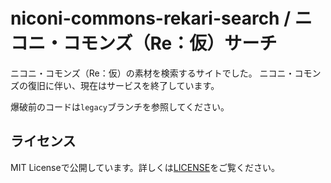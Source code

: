 # niconi-commons-rekari-search / ニコニ・コモンズ（Re：仮）サーチ

ニコニ・コモンズ（Re：仮）の素材を検索するサイトでした。
ニコニ・コモンズの復旧に伴い、現在はサービスを終了しています。

爆破前のコードは`legacy`ブランチを参照してください。

## ライセンス

MIT Licenseで公開しています。詳しくは[LICENSE](LICENSE)をご覧ください。
